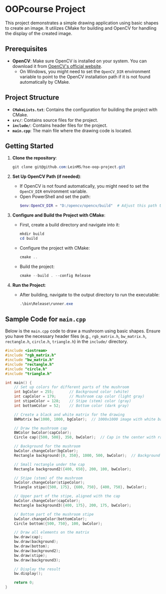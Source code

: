 # OOPcourse Project

This project demonstrates a simple drawing application using basic shapes to create an image. 
It utilizes CMake for building and OpenCV for handling the display of the created image.

## Prerequisites

- **OpenCV**: Make sure OpenCV is installed on your system. You can download it from [OpenCV's official website](https://opencv.org/releases/).
  - On Windows, you might need to set the `OpenCV_DIR` environment variable to point to the OpenCV installation path if it is not found automatically by CMake.

## Project Structure

- **`CMakeLists.txt`**: Contains the configuration for building the project with CMake.
- **`src/`**: Contains source files for the project.
- **`include/`**: Contains header files for the project.
- **`main.cpp`**: The main file where the drawing code is located.

## Getting Started

1. **Clone the repository**:
    ```powershell
    git clone git@github.com:LeinMS/hse-oop-project.git
    ```

2. **Set Up OpenCV Path (if needed)**:
   - If OpenCV is not found automatically, you might need to set the `OpenCV_DIR` environment variable.
   - Open PowerShell and set the path:
     ```powershell
     $env:OpenCV_DIR = "D:/opencv/opencv/build"  # Adjust this path to your OpenCV installation directory
     ```

3. **Configure and Build the Project with CMake**:
   - First, create a build directory and navigate into it:
     ```powershell
     mkdir build
     cd build
     ```

   - Configure the project with CMake:
     ```powershell
     cmake ..
     ```

   - Build the project:
     ```powershell
     cmake --build . --config Release
     ```

4. **Run the Project**:
   - After building, navigate to the output directory to run the executable:
     ```powershell
     .\bin\Release\runner.exe
     ```

## Sample Code for `main.cpp`

Below is the `main.cpp` code to draw a mushroom using basic shapes. Ensure you have the necessary header files (e.g., `rgb_matrix.h`, `bw_matrix.h`, `rectangle.h`, `circle.h`, `triangle.h`) in the `include/` directory.

```cpp
#include <iostream>
#include "rgb_matrix.h"
#include "bw_matrix.h"
#include "rectangle.h"
#include "circle.h"
#include "triangle.h"

int main() {
    // Set up colors for different parts of the mushroom
    int bgColor = 255;       // Background color (white)
    int capColor = 179;      // Mushroom cap color (light gray)
    int stipeColor = 128;    // Stipe (stem) color (gray)
    int bottomColor = 52;    // Bottom color (dark gray)

    // Create a black and white matrix for the drawing
    BWMatrix bw(1000, 1000, bgColor);  // 1000x1000 image with white background

    // Draw the mushroom cap
    BWColor bwColor(capColor);
    Circle cap({500, 500}, 350, bwColor);  // Cap in the center with radius 350

    // Background for the mushroom
    bwColor.changeColor(bgColor);
    Rectangle background({0, 350}, 1000, 500, bwColor);  // Background rectangle

    // Small rectangle under the cap
    Rectangle background2({400, 650}, 200, 100, bwColor);

    // Stipe (stem) of the mushroom
    bwColor.changeColor(stipeColor);
    Triangle stipe({500, 175}, {600, 750}, {400, 750}, bwColor);

    // Upper part of the stipe, aligned with the cap
    bwColor.changeColor(capColor);
    Rectangle background3({400, 175}, 200, 175, bwColor);

    // Bottom part of the mushroom stipe
    bwColor.changeColor(bottomColor);
    Circle bottom({500, 750}, 100, bwColor);

    // Draw all elements on the matrix
    bw.draw(cap);
    bw.draw(background);
    bw.draw(bottom);
    bw.draw(background2);
    bw.draw(stipe);
    bw.draw(background3);

    // Display the result
    bw.display();

    return 0;
}
